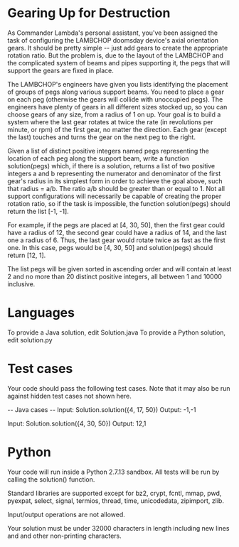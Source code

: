 Gearing Up for Destruction
==========================

As Commander Lambda's personal assistant, you've been assigned the task of configuring the LAMBCHOP doomsday device's axial orientation gears. It should be pretty simple -- just add gears to create the appropriate rotation ratio. But the problem is, due to the layout of the LAMBCHOP and the complicated system of beams and pipes supporting it, the pegs that will support the 
gears are fixed in place.

The LAMBCHOP's engineers have given you lists identifying the placement of groups of pegs along various support beams. You need to place a gear on each peg (otherwise the gears will collide with unoccupied pegs). The engineers have plenty of gears in all different sizes stocked up, so you can choose gears of any size, from a radius of 1 on up. Your goal is to build a system where the last gear rotates at twice the rate (in revolutions per minute, or rpm) of the first gear, no matter the direction. Each gear (except the last) touches and turns the gear on the next peg to the right.

Given a list of distinct positive integers named pegs representing the location of each peg along the support beam, write a function solution(pegs) which, if there is a solution, returns a list of two positive integers a and b representing the numerator and denominator of the first gear's radius in its simplest form in order to achieve the goal above, such that radius = a/b. The ratio a/b should be greater than or equal to 1. Not all support configurations will necessarily be capable of creating the proper rotation ratio, so if the task is impossible, the function solution(pegs) should return the list [-1, -1].

For example, if the pegs are placed at [4, 30, 50], then the first gear could have a radius of 12, the second gear could have a radius of 14, and the last one a radius of 6. Thus, the last gear would rotate twice as fast as the first one. In this case, pegs would be [4, 30, 50] and solution(pegs) should return [12, 1].

The list pegs will be given sorted in ascending order and will contain at least 2 and no more than 20 distinct positive integers, all between 1 and 10000 inclusive.

Languages
=========

To provide a Java solution, edit Solution.java
To provide a Python solution, edit solution.py

Test cases
==========
Your code should pass the following test cases.
Note that it may also be run against hidden test cases not shown here.

-- Java cases -- 
Input:
Solution.solution({4, 17, 50})
Output:
    -1,-1

Input:
Solution.solution({4, 30, 50})
Output:
    12,1

Python
======

Your code will run inside a Python 2.7.13 sandbox. All tests will be run by calling the solution() function.

Standard libraries are supported except for bz2, crypt, fcntl, mmap, pwd, pyexpat, select, signal, termios, thread, time, 
unicodedata, zipimport, zlib.

Input/output operations are not allowed.

Your solution must be under 32000 characters in length including new lines and and other non-printing characters.